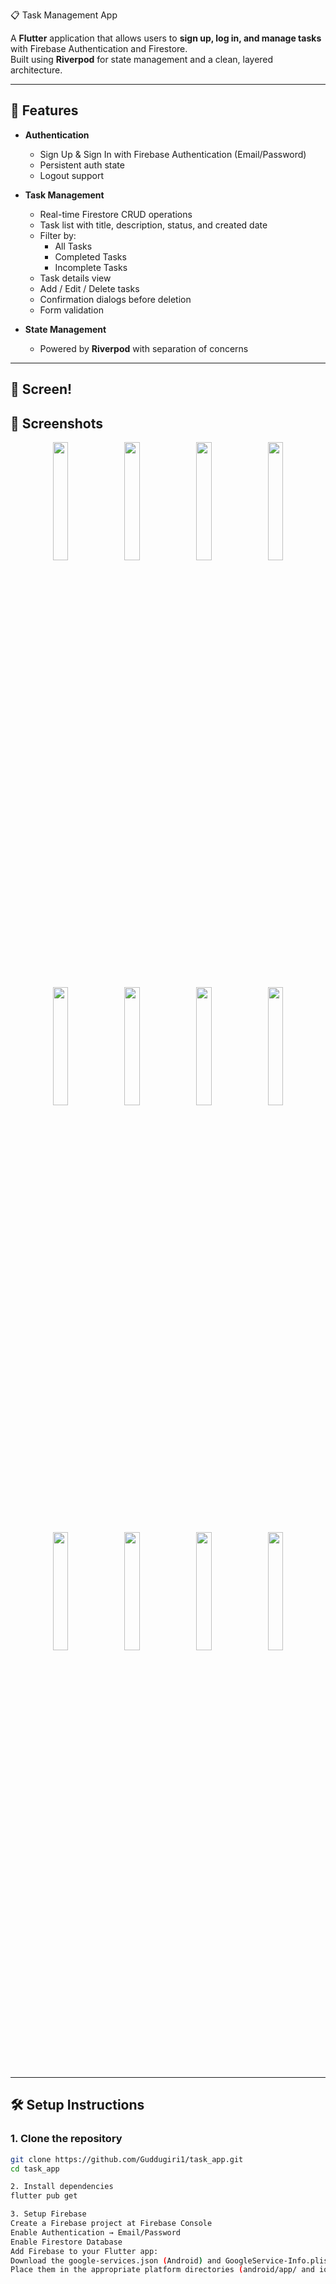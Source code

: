 📋 Task Management App

A **Flutter** application that allows users to **sign up, log in, and manage tasks** with Firebase Authentication and Firestore.  
Built using **Riverpod** for state management and a clean, layered architecture.

---

## 🚀 Features

- **Authentication**
  - Sign Up & Sign In with Firebase Authentication (Email/Password)
  - Persistent auth state
  - Logout support

- **Task Management**
  - Real-time Firestore CRUD operations
  - Task list with title, description, status, and created date
  - Filter by:
    - All Tasks
    - Completed Tasks
    - Incomplete Tasks
  - Task details view
  - Add / Edit / Delete tasks
  - Confirmation dialogs before deletion
  - Form validation

- **State Management**
  - Powered by **Riverpod** with separation of concerns

---

## 📸 Screen!

## 📸 Screenshots

<p align="center">
  <img src="https://github.com/user-attachments/assets/e71e0050-fe7e-4058-9b27-e79f19c0f3a5" width="22%" />
  <img src="https://github.com/user-attachments/assets/1a1d93e1-e854-4f8e-8bb8-3d036d9f32ef" width="22%" />
  <img src="https://github.com/user-attachments/assets/239bef94-8933-47c1-a867-e61e73b6131a" width="22%" />
  <img src="https://github.com/user-attachments/assets/f88edb00-393e-42d5-939a-f0539ff631e7" width="22%" />
</p>

<p align="center">
  <img src="https://github.com/user-attachments/assets/9846c565-c4b8-4dd5-8943-6a9ec27d3e3e" width="22%" />
  <img src="https://github.com/user-attachments/assets/f544214b-4d1c-42b3-bd8c-91bebfa6981a" width="22%" />
  <img src="https://github.com/user-attachments/assets/790ea8e2-30dd-4369-aa11-c850735ddcd2" width="22%" />
  <img src="https://github.com/user-attachments/assets/9870d76a-c2ff-4638-babb-fbf032130080" width="22%" />
</p>

<p align="center">
  <img src="https://github.com/user-attachments/assets/4e91ebbb-6988-4c4f-8d1d-4404aca3c1f5" width="22%" />
  <img src="https://github.com/user-attachments/assets/466ce83f-a647-40be-ad59-08c9043cb620" width="22%" />
  <img src="https://github.com/user-attachments/assets/7947df88-787d-464b-a4c9-8274bb065eb2" width="22%" />
  <img src="https://github.com/user-attachments/assets/f29a0741-5c8d-4edb-978a-2ab34beacae1" width="22%" />
</p>


---

## 🛠️ Setup Instructions

### 1. Clone the repository
```bash
git clone https://github.com/Guddugiri1/task_app.git
cd task_app

2. Install dependencies
flutter pub get

3. Setup Firebase
Create a Firebase project at Firebase Console
Enable Authentication → Email/Password
Enable Firestore Database
Add Firebase to your Flutter app:
Download the google-services.json (Android) and GoogleService-Info.plist (iOS)
Place them in the appropriate platform directories (android/app/ and ios/Runner/)

